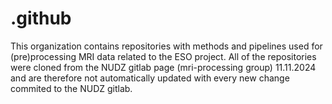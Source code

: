 # .github

This organization contains repositories with methods and pipelines used for (pre)processing MRI data related to the ESO project. 
All of the repositories were cloned from the NUDZ gitlab page (mri-processing group) 11.11.2024 and are therefore not automatically updated with every new change commited to the NUDZ gitlab.  
